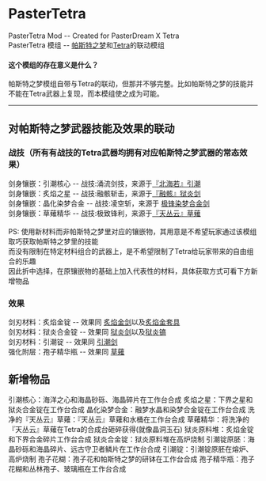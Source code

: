 # PasterTetra
PasterTetra Mod -- Created for PasterDream X Tetra<br>
PasterTetra 模组 -- [帕斯特之梦](https://www.mcmod.cn/class/8530.html)和[Tetra](https://www.mcmod.cn/class/2018.html)的联动模组<br>

#### 这个模组的存在意义是什么？
帕斯特之梦模组自带与Tetra的联动，但那并不够完整。比如帕斯特之梦的技能并不能在Tetra武器上复现，而本模组使之成为可能。

------------------

## 对帕斯特之梦武器技能及效果的联动
### 战技（所有有战技的Tetra武器均拥有对应帕斯特之梦武器的常态效果）
剑身镶嵌：引潮核心 -- 战技:涌流剑技，来源于[『北海若』引潮](https://www.mcmod.cn/item/689917.html)<br>
剑身镶嵌：炙焰之星 -- 战技:融骸斩击，来源于[『融骸』狱炎剑](https://www.mcmod.cn/item/689901.html)<br>
剑身镶嵌：晶化染梦合金 -- 战技:凌空斩，来源于 [极锋染梦合金剑](https://www.mcmod.cn/item/664496.html)<br>
剑身镶嵌：草薙精华 -- 战技:极致锋利，来源于[『天丛云』草薙](https://www.mcmod.cn/item/689915.html)<br><br>
PS: 使用新材料而非帕斯特之梦里对应的镶嵌物，其用意是不希望玩家通过该模组取巧获取帕斯特之梦里的技能<br>
    而没有限制在特定材料组合的武器上，是不希望限制了Tetra给玩家带来的自由组合的乐趣<br>
    因此折中选择，在原镶嵌物的基础上加入代表性的材料，具体获取方式可看下方新增物品
    
### 效果
剑刃材料：炙焰金锭 -- 效果同 [炙焰金剑](https://www.mcmod.cn/item/689899.html)以及[炙焰金套具](https://www.mcmod.cn/item/689959.html)<br>
剑刃材料：狱炎合金锭 -- 效果同 [狱炎剑](https://www.mcmod.cn/item/689900.html)以及[狱炎镐](https://www.mcmod.cn/item/689903.html)<br>
剑刃材料：引潮锭 -- 效果同 [引潮剑](https://www.mcmod.cn/item/689916.html)<br>
强化附层：孢子精华瓶 -- 效果同 [草薙](https://www.mcmod.cn/item/689907.html)<br>

## 新增物品
引潮核心：海洋之心和海晶砂砾、海晶碎片在工作台合成
炙焰之星：下界之星和狱炎合金锭在工作台合成
晶化染梦合金：融梦水晶和染梦合金锭在工作台合成
洗净的『天丛云』草薙：『天丛云』草薙和水桶在工作台合成
草薙精华：将洗净的『天丛云』草薙在Tetra的合成台砸碎获得(就像晶洞玉石)
狱炎原料堆：炙焰金锭和下界合金碎片工作台合成
狱炎合金锭：狱炎原料堆在高炉烧制
引潮锭原胚：海晶砂砾和海晶碎片、远古守卫者鳞片在工作台合成
引潮锭：引潮锭原胚在熔炉、高炉烧制
孢子花糊：孢子花和帕斯特之梦的研钵在工作台合成
孢子精华瓶：孢子花糊和丛林孢子、玻璃瓶在工作台合成

